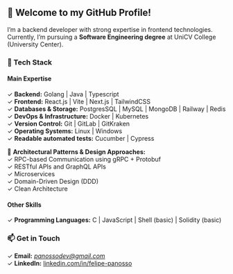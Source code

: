 ## 👋 Welcome to my GitHub Profile!   

I’m a backend developer with strong expertise in frontend technologies. Currently, I’m pursuing a **Software Engineering degree** at UniCV College (University Center).  

### 🚀 Tech Stack  
#### **Main Expertise**  
✓ **Backend:** Golang | Java | Typescript       
✓ **Frontend:** React.js | Vite |  Next.js | TailwindCSS       
✓ **Databases & Storage:** PostgresSQL | MySQL | MongoDB | Railway | Redis       
✓ **DevOps & Infrastructure:** Docker | Kubernetes  
✓ **Version Control:** Git | GitLab | GitKraken  
✓ **Operating Systems:** Linux | Windows  
✓ **Readable automated tests:** Cucumber | Cypress  

📐 **Architectural Patterns & Design Approaches:**       
 ✓  RPC-based Communication using gRPC + Protobuf            
 ✓  RESTful APIs and GraphQL APIs      
 ✓  Microservices      
 ✓  Domain-Driven Design (DDD)            
 ✓  Clean Architecture                

#### **Other Skills**  
✓ **Programming Languages:** C | JavaScript | Shell (basic) | Solidity (basic)    

### 📫 Get in Touch  
✓ **Email:** *panossodev@gmail.com*  
✓ **LinkedIn:** [linkedin.com/in/felipe-panosso](#)
